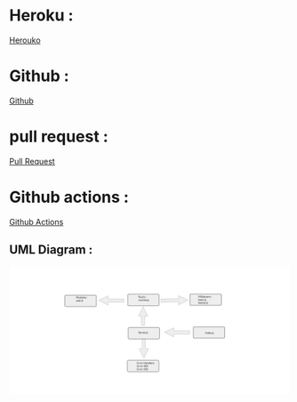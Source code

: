 # Heroku :
[Herouko](https://reem-bearer-auth.herokuapp.com/)

# Github :
[Github](https://github.com/reem-alqurm/bearer-auth)
# pull request :
[Pull Request](https://github.com/reem-alqurm/bearer-auth/pulls?q=is%3Apr+is%3Aclosed)
# Github actions :
[Github Actions](https://github.com/reem-alqurm/bearer-auth/actions)

## UML Diagram :

<img src = "Whiteboard-5_17_2021,3_31_23PM.png">
